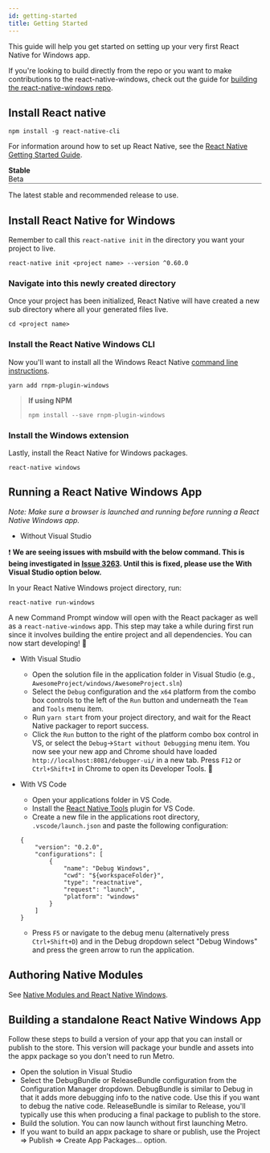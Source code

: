 ```yaml
---
id: getting-started
title: Getting Started
---
```


<!DOCTYPE html>
<html>
<head>
<meta name="viewport" content="width=device-width, initial-scale=1">
<style>
.invisible {
  visibility: hidden;
  display: none;
}
.visible {
  visibility: visible;
}
.toggler {
    margin-bottom: 1em;
}
.toggler ul {
    width: 100%;
    display: inline-block;
    list-style-type: none;
    padding: 0;
    margin: 0;
    border-bottom: 1px solid #6d6d6d;
    cursor: default;
}
.toggleActive{
  font-weight: 700;
}
.toggleInactive{
  font-weight: 400;
}
</style>
</head>
<body>

<script>
function displayTab(tabType) {
  if (tabType === 'stable') {
    document.getElementById("stableTab").className = "toggleActive";
    document.getElementById("betaTab").className = "toggleInactive";
    document.getElementById("beta").className = "invisible";
    document.getElementById("stable").className = "visible";
  }
  else {
    document.getElementById("stableTab").className = "toggleInactive";
    document.getElementById("betaTab").className = "toggleActive";
    document.getElementById("beta").className = "visible";
    document.getElementById("stable").className = "invisible";
  }
}
</script>

This guide will help you get started on setting up your very first React Native for Windows app.

If you're looking to build directly from the repo or you want to make contributions to the react-native-windows, check out the guide for [building the react-native-windows repo](building-rnw.md).

## Install React native

```
npm install -g react-native-cli
```

For information around how to set up React Native, see the [React Native Getting Started Guide](http://facebook.github.io/react-native/docs/getting-started.html).

<div>
  <div class="toggler">
    <ul role="tablist">
      <li aria-selected="true" role="tab" tabindex="0" id="stableTab" class="toggleActive" onclick="displayTab('stable')"> Stable </li>
      <li aria-selected="false" role="tab" tabindex="0" id="betaTab" onclick="displayTab('beta')"> Beta </li>
    </ul>    
  </div>
  <div id="stable">
The latest stable and recommended release to use.

## Install React Native for Windows

Remember to call this ``react-native init`` in the directory you want your project to live.

```
react-native init <project name> --version ^0.60.0
```

### Navigate into this newly created directory

Once your project has been initialized, React Native will have created a new sub directory where all your generated files live.

```
cd <project name>
```

### Install the React Native Windows CLI

Now you'll want to install all the Windows React Native [command line instructions](https://www.npmjs.com/package/rnpm-plugin-windows).

```
yarn add rnpm-plugin-windows
```

>**If using NPM**
>
>```npm install --save rnpm-plugin-windows```

### Install the Windows extension

Lastly, install the React Native for Windows packages.

```
react-native windows
```

  </div>
  <div id="beta" class="invisible">

>The newest release guaranteed to get the features and content first; however, not all bugs or framework quirks have been fixed.
>
>Once Beta has been completely vetted for bugs and has been out long enough to be considered fit for mass consumption, it will become the new Stable.

## Install React Native for Windows (beta)

Remember to call this ``react-native init`` in the directory you want your project to live.

```
react-native init <project name> --version ^0.61.5
```

### Navigate into this newly created directory

Once your project has been initialized, React Native will have created a new sub directory where all your generated files live.

```
cd <project name>
```

### Install the React Native Windows CLI

Now you'll want to install all the Windows React Native [command line instructions](https://www.npmjs.com/package/rnpm-plugin-windows).

```
yarn add rnpm-plugin-windows
```

>**If using NPM**
>
>```npm install --save rnpm-plugin-windows```

### Install the Windows extension

Lastly, install the React Native for Windows packages.

```
react-native windows --template beta
```

  </div>  
</div>

## Running a React Native Windows App

_Note: Make sure a browser is launched and running before running a React Native Windows app._

- Without Visual Studio

:exclamation: **We are seeing issues with msbuild with the below command. This is being investigated in [Issue 3263](https://github.com/microsoft/react-native-windows/issues/3263). Until this is fixed, please use the With Visual Studio option below.**

In your React Native Windows project directory, run:

```
react-native run-windows
```

A new Command Prompt window will open with the React packager as well as a `react-native-windows` app. This step may take a while during first run since it involves building the entire project and all dependencies. You can now start developing! :tada:

- With Visual Studio

  - Open the solution file in the application folder in Visual Studio (e.g., `AwesomeProject/windows/AwesomeProject.sln`)
  - Select the `Debug` configuration and the `x64` platform from the combo box controls to the left of the `Run` button and underneath the `Team` and `Tools` menu item.
  - Run `yarn start` from your project directory, and wait for the React Native packager to report success.
  - Click the `Run` button to the right of the platform combo box control in VS, or select the `Debug`->`Start without Debugging` menu item. You now see your new app and Chrome should have loaded `http://localhost:8081/debugger-ui/` in a new tab. Press `F12` or `Ctrl+Shift+I` in Chrome to open its Developer Tools. :tada:

- With VS Code
  - Open your applications folder in VS Code.
  - Install the [React Native Tools](https://marketplace.visualstudio.com/items?itemName=msjsdiag.vscode-react-native) plugin for VS Code.
  - Create a new file in the applications root directory, `.vscode/launch.json` and paste the following configuration:
  ```
  {
      "version": "0.2.0",
      "configurations": [
          {
              "name": "Debug Windows",
              "cwd": "${workspaceFolder}",
              "type": "reactnative",
              "request": "launch",
              "platform": "windows"
          }
      ]
  }
  ```
  - Press `F5` or navigate to the debug menu (alternatively press `Ctrl+Shift+D`) and in the Debug dropdown select "Debug Windows" and press the green arrow to run the application.

## Authoring Native Modules

See [Native Modules and React Native Windows](native-modules.md).

## Building a standalone React Native Windows App

Follow these steps to build a version of your app that you can install or publish to the store. This version will package your bundle and assets into the appx package so you don't need to run Metro.

- Open the solution in Visual Studio
- Select the DebugBundle or ReleaseBundle configuration from the Configuration Manager dropdown. DebugBundle is similar to Debug in that it adds more debugging info to the native code. Use this if you want to debug the native code. ReleaseBundle is similar to Release, you'll typically use this when producing a final package to publish to the store.
- Build the solution. You can now launch without first launching Metro.
- If you want to build an appx package to share or publish, use the Project => Publish => Create App Packages... option.

</body>
</html>
